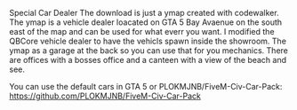 Special Car Dealer 
The download is just a ymap created with codewalker. 
The ymap is a vehicle dealer loacated on GTA 5 Bay Avaenue on the south east of the map and can be used for what everr you want. I modified the QBCore vehicle dealer
to have the vehicls spawn inside the showroom. The ymap as a garage at the back so you can use that for you mechanics. There are offices with a bosses office and 
a canteen with a view of the beach and see. 

You can use the default cars in GTA 5 or PLOKMJNB/FiveM-Civ-Car-Pack: https://github.com/PLOKMJNB/FiveM-Civ-Car-Pack
